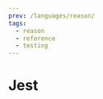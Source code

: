 ```yaml
---
prev: /languages/reason/
tags:
  - reason
  - reference
  - testing
---
```


# Jest

<!--
TODO: Finish this reference
TODO: Add tutorial and link to it
TODO: Add any recipes and link to them
-->
